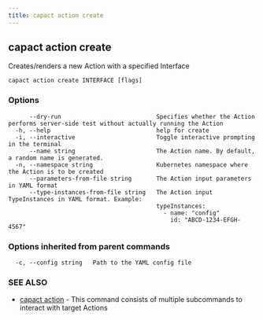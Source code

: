 ```yaml
---
title: capact action create
---
```


## capact action create

Creates/renders a new Action with a specified Interface

```
capact action create INTERFACE [flags]
```

### Options

```
      --dry-run                           Specifies whether the Action performs server-side test without actually running the Action
  -h, --help                              help for create
  -i, --interactive                       Toggle interactive prompting in the terminal
      --name string                       The Action name. By default, a random name is generated.
  -n, --namespace string                  Kubernetes namespace where the Action is to be created
      --parameters-from-file string       The Action input parameters in YAML format
      --type-instances-from-file string   The Action input TypeInstances in YAML format. Example:
                                          typeInstances:
                                            - name: "config"
                                              id: "ABCD-1234-EFGH-4567"
```

### Options inherited from parent commands

```
  -c, --config string   Path to the YAML config file
```

### SEE ALSO

* [capact action](capact_action.md)	 - This command consists of multiple subcommands to interact with target Actions

